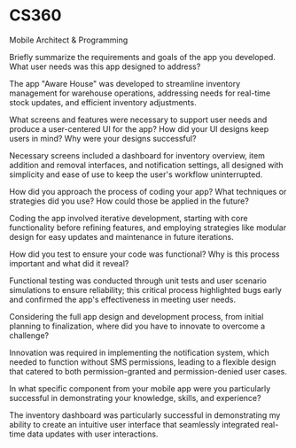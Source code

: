 # CS360
Mobile Architect &amp; Programming

Briefly summarize the requirements and goals of the app you developed. What user needs was this app designed to address?

The app "Aware House" was developed to streamline inventory management for warehouse operations, addressing needs for real-time stock updates, and efficient inventory adjustments.

What screens and features were necessary to support user needs and produce a user-centered UI for the app? How did your UI designs keep users in mind? Why were your designs successful?

Necessary screens included a dashboard for inventory overview, item addition and removal interfaces, and notification settings, all designed with simplicity and ease of use to keep the user's workflow uninterrupted.

How did you approach the process of coding your app? What techniques or strategies did you use? How could those be applied in the future?

Coding the app involved iterative development, starting with core functionality before refining features, and employing strategies like modular design for easy updates and maintenance in future iterations.

How did you test to ensure your code was functional? Why is this process important and what did it reveal?

Functional testing was conducted through unit tests and user scenario simulations to ensure reliability; this critical process highlighted bugs early and confirmed the app's effectiveness in meeting user needs.

Considering the full app design and development process, from initial planning to finalization, where did you have to innovate to overcome a challenge?

Innovation was required in implementing the notification system, which needed to function without SMS permissions, leading to a flexible design that catered to both permission-granted and permission-denied user cases.

In what specific component from your mobile app were you particularly successful in demonstrating your knowledge, skills, and experience?

The inventory dashboard was particularly successful in demonstrating my ability to create an intuitive user interface that seamlessly integrated real-time data updates with user interactions.
